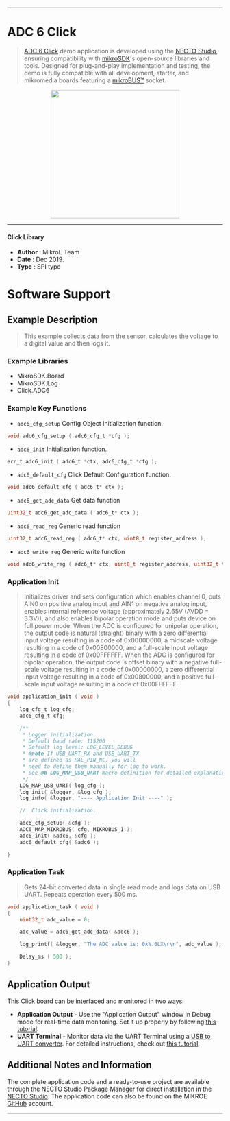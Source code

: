 
---
# ADC 6 Click

> [ADC 6 Click](https://www.mikroe.com/?pid_product=MIKROE-2932) demo application is developed using
the [NECTO Studio](https://www.mikroe.com/necto), ensuring compatibility with [mikroSDK](https://www.mikroe.com/mikrosdk)'s
open-source libraries and tools. Designed for plug-and-play implementation and testing, the demo is fully compatible with
all development, starter, and mikromedia boards featuring a [mikroBUS&trade;](https://www.mikroe.com/mikrobus) socket.

<p align="center">
  <img src="https://www.mikroe.com/?pid_product=MIKROE-2932&image=1" height=300px>
</p>

---

#### Click Library

- **Author**        : MikroE Team
- **Date**          : Dec 2019.
- **Type**          : SPI type

# Software Support

## Example Description

> This example collects data from the sensor, calculates the voltage to a digital value and then logs it.

### Example Libraries

- MikroSDK.Board
- MikroSDK.Log
- Click.ADC6

### Example Key Functions

- `adc6_cfg_setup` Config Object Initialization function.
```c
void adc6_cfg_setup ( adc6_cfg_t *cfg );
```

- `adc6_init` Initialization function.
```c
err_t adc6_init ( adc6_t *ctx, adc6_cfg_t *cfg );
```

- `adc6_default_cfg` Click Default Configuration function.
```c
void adc6_default_cfg ( adc6_t* ctx );
```

- `adc6_get_adc_data` Get data function
```c
uint32_t adc6_get_adc_data ( adc6_t* ctx );
```

- `adc6_read_reg` Generic read function
```c
uint32_t adc6_read_reg ( adc6_t* ctx, uint8_t register_address );
```

- `adc6_write_reg` Generic write function
```c
void adc6_write_reg ( adc6_t* ctx, uint8_t register_address, uint32_t transfer_data );
```

### Application Init

> Initializes driver and sets configuration which enables channel 0,
puts AIN0 on positive analog input and AIN1 on negative analog input,
enables internal reference voltage (approximately 2.65V (AVDD = 3.3V)),
and also enables bipolar operation mode and puts device on full power mode.
When the ADC is configured for unipolar operation, the output code is natural
(straight) binary with a zero differential input voltage 
resulting in a code of 0x00000000, a midscale voltage resulting in a code 
of 0x00800000, and a full-scale input voltage resulting in a code of 0x00FFFFFF.
When the ADC is configured for bipolar operation, the output code is offset
binary with a negative full-scale voltage resulting in a code of 0x00000000, 
a zero differential input voltage resulting in a code of 0x00800000, 
and a positive full-scale input voltage resulting in a code of 0x00FFFFFF.

```c
void application_init ( void )
{
    log_cfg_t log_cfg;
    adc6_cfg_t cfg;

    /** 
     * Logger initialization.
     * Default baud rate: 115200
     * Default log level: LOG_LEVEL_DEBUG
     * @note If USB_UART_RX and USB_UART_TX 
     * are defined as HAL_PIN_NC, you will 
     * need to define them manually for log to work. 
     * See @b LOG_MAP_USB_UART macro definition for detailed explanation.
     */
    LOG_MAP_USB_UART( log_cfg );
    log_init( &logger, &log_cfg );
    log_info( &logger, "---- Application Init ----" );

    //  Click initialization.

    adc6_cfg_setup( &cfg );
    ADC6_MAP_MIKROBUS( cfg, MIKROBUS_1 );
    adc6_init( &adc6, &cfg );
    adc6_default_cfg( &adc6 );

}
```

### Application Task

>  Gets 24-bit converted data in single read mode and logs data on USB UART. Repeats operation every 500 ms.


```c
void application_task ( void )
{
    uint32_t adc_value = 0;

    adc_value = adc6_get_adc_data( &adc6 );

    log_printf( &logger, "The ADC value is: 0x%.6LX\r\n", adc_value );

    Delay_ms ( 500 );
}
```


## Application Output

This Click board can be interfaced and monitored in two ways:
- **Application Output** - Use the "Application Output" window in Debug mode for real-time data monitoring.
Set it up properly by following [this tutorial](https://www.youtube.com/watch?v=ta5yyk1Woy4).
- **UART Terminal** - Monitor data via the UART Terminal using
a [USB to UART converter](https://www.mikroe.com/click/interface/usb?interface*=uart,uart). For detailed instructions,
check out [this tutorial](https://help.mikroe.com/necto/v2/Getting%20Started/Tools/UARTTerminalTool).

## Additional Notes and Information

The complete application code and a ready-to-use project are available through the NECTO Studio Package Manager for 
direct installation in the [NECTO Studio](https://www.mikroe.com/necto). The application code can also be found on
the MIKROE [GitHub](https://github.com/MikroElektronika/mikrosdk_click_v2) account.

---
